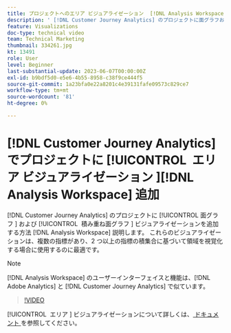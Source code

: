 ```yaml
---
title: プロジェクトへのエリア ビジュアライゼーション  [!DNL Analysis Workspace]  追加
description: ' [!DNL Customer Journey Analytics] のプロジェクトに面グラフおよび積み重ね面グラフのビジュアライゼーション  [!DNL Analysis Workspace]  追加する方法を説明します。'
feature: Visualizations
doc-type: technical video
team: Technical Marketing
thumbnail: 334261.jpg
kt: 13491
role: User
level: Beginner
last-substantial-update: 2023-06-07T00:00:00Z
exl-id: b9bdf5d0-e5e6-4b55-8958-c38f9ce444f5
source-git-commit: 1a23bfa0e22a8201c4e39131fafe09573c829ce7
workflow-type: tm+mt
source-wordcount: '81'
ht-degree: 0%

---
```


# [!DNL Customer Journey Analytics] でプロジェクトに [!UICONTROL &#x200B; エリア ビジュアライゼーション &#x200B;][!DNL Analysis Workspace] 追加

[!DNL Customer Journey Analytics] のプロジェクトに [!UICONTROL &#x200B; 面グラフ &#x200B;] および [!UICONTROL &#x200B; 積み重ね面グラフ &#x200B;] ビジュアライゼーションを追加する方法 [!DNL Analysis Workspace] 説明します。 これらのビジュアライゼーションは、複数の指標があり、2 つ以上の指標の積集合に基づいて領域を視覚化する場合に使用するのに最適です。

>[!NOTE]
>
>[!DNL Analysis Workspace] のユーザーインターフェイスと機能は、[!DNL Adobe Analytics] と [!DNL Customer Journey Analytics] で似ています。

>[!VIDEO](https://video.tv.adobe.com/v/334261/?quality=12&learn=on)

[!UICONTROL &#x200B; エリア &#x200B;] ビジュアライゼーションについて詳しくは、[ ドキュメント ](https://experienceleague.adobe.com/docs/analytics-platform/using/cja-workspace/visualizations/area.html) を参照してください。
